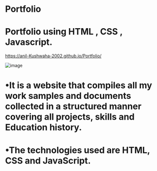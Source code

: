 # Portfolio

# Portfolio using HTML , CSS , Javascript.

https://anil-Kushwaha-2002.github.io/Portfolio/

![image](https://github.com/Anil-Kushwaha-2002/Portfolio/assets/113308156/a1009e19-da46-4654-956b-5faaea53b8b8) 
# •It is a website that compiles all my work samples and documents collected in a structured manner covering all projects, skills and Education history.

# •The technologies used are HTML, CSS and JavaScript.
